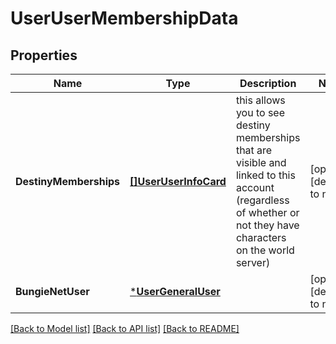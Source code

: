 # UserUserMembershipData

## Properties
Name | Type | Description | Notes
------------ | ------------- | ------------- | -------------
**DestinyMemberships** | [**[]UserUserInfoCard**](User.UserInfoCard.md) | this allows you to see destiny memberships that are visible and linked to this account (regardless of whether or not they have characters on the world server) | [optional] [default to null]
**BungieNetUser** | [***UserGeneralUser**](User.GeneralUser.md) |  | [optional] [default to null]

[[Back to Model list]](../README.md#documentation-for-models) [[Back to API list]](../README.md#documentation-for-api-endpoints) [[Back to README]](../README.md)


